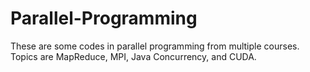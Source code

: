 # Parallel-Programming

These are some codes in parallel programming from multiple courses. Topics are MapReduce, MPI, Java Concurrency, and CUDA.
